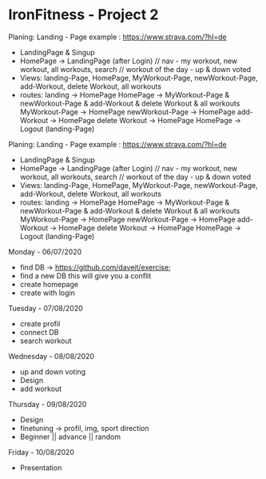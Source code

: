 # IronFitness - Project 2

Planing: 
Landing - Page example : https://www.strava.com/?hl=de

- LandingPage & Singup 
- HomePage -> LandingPage (after Login) // nav - my workout, new workout, all workouts, search // workout of the day - up & down voted 
- Views: landing-Page, HomePage, MyWorkout-Page, newWorkout-Page, add-Workout, delete Workout, all workouts
- routes:   landing -> HomePage
            HomePage -> MyWorkout-Page & newWorkout-Page &  add-Workout & delete Workout & all workouts  
            MyWorkout-Page -> HomePage
            newWorkout-Page -> HomePage
            add-Workout -> HomePage
            delete Workout -> HomePage
            HomePage -> Logout (landing-Page) 
         

Planing: 
Landing - Page example : https://www.strava.com/?hl=de

- LandingPage & Singup 
- HomePage -> LandingPage (after Login) // nav - my workout, new workout, all workouts, search // workout of the day - up & down voted 
- Views: landing-Page, HomePage, MyWorkout-Page, newWorkout-Page, add-Workout, delete Workout, all workouts
- routes:   landing -> HomePage
            HomePage -> MyWorkout-Page & newWorkout-Page &  add-Workout & delete Workout & all workouts  
            MyWorkout-Page -> HomePage
            newWorkout-Page -> HomePage
            add-Workout -> HomePage
            delete Workout -> HomePage
            HomePage -> Logout (landing-Page) 


Monday - 06/07/2020
- find DB -> https://github.com/davejt/exercise; 
- find a new DB this will give you a conflit
- create homepage 
- create with login

Tuesday - 07/08/2020 
- create profil 
- connect DB 
- search workout 

Wednesday - 08/08/2020 
- up and down voting
- Design
- add workout 


Thursday - 09/08/2020
- Design 
- finetuning -> profil, img, sport direction
- Beginner || advance || random 


Friday - 10/08/2020
- Presentation 




